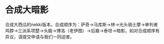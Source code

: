 # 合成大暗影 #

合成大西瓜的nekki版本。合成顺序为：萨奇->马库斯->林->光头骑士摩->审判者鸡脖->三派系项楚->头脑->博洛（老伊图）->后裔->泰坦->暗影。如对合成顺序有异议，请提交申请与我们一同迫害。

